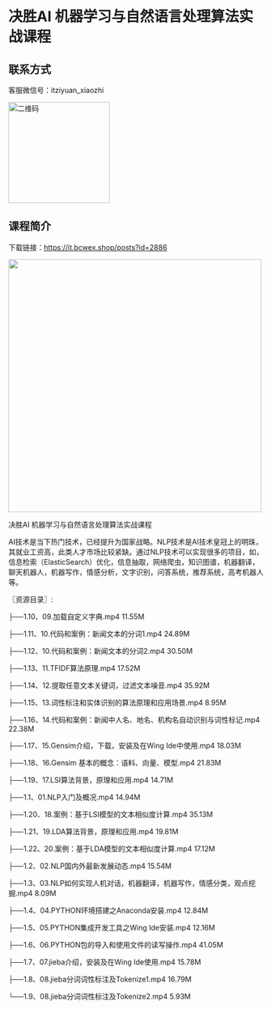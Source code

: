 # 决胜AI 机器学习与自然语言处理算法实战课程

## 联系方式

客服微信号：itziyuan_xiaozhi

<img src="https://ziyuanyun.oss-cn-guangzhou.aliyuncs.com/common/20240614073449/666b82192834a.jpg" width="200" height="200" alt="二维码">

## 课程简介

下载链接：https://it.bcwex.shop/posts?id=2886

<img src="https://ziyuanyun.oss-cn-guangzhou.aliyuncs.com/yun/20240515184412/664491fc4e715.jpg" width="500" alt="">

  决胜AI 机器学习与自然语言处理算法实战课程



 AI技术是当下热门技术，已经提升为国家战略。NLP技术是AI技术皇冠上的明珠，其就业工资高，此类人才市场比较紧缺。通过NLP技术可以实现很多的项目，如，信息检索（ElasticSearch）优化，信息抽取，网络爬虫，知识图谱，机器翻译，聊天机器人，机器写作，情感分析，文字识别，问答系统，推荐系统，高考机器人等。

 〖资源目录〗:

 ├──1.10、09.加载自定义字典.mp4 11.55M

 ├──1.11、10.代码和案例：新闻文本的分词1.mp4 24.89M

 ├──1.12、10.代码和案例：新闻文本的分词2.mp4 30.50M

 ├──1.13、11.TFIDF算法原理.mp4 17.52M

 ├──1.14、12.提取任意文本关键词，过滤文本噪音.mp4 35.92M

 ├──1.15、13.词性标注和实体识别的算法原理和应用场景.mp4 8.95M

 ├──1.16、14.代码和案例：新闻中人名、地名、机构名自动识别与词性标记.mp4 22.38M

 ├──1.17、15.Gensim介绍，下载，安装及在Wing Ide中使用.mp4 18.03M

 ├──1.18、16.Gensim 基本的概念：语料、向量、模型.mp4 21.83M

 ├──1.19、17.LSI算法背景，原理和应用.mp4 14.71M

 ├──1.1、01.NLP入门及概况.mp4 14.94M

 ├──1.20、18.案例：基于LSI模型的文本相似度计算.mp4 35.13M

 ├──1.21、19.LDA算法背景，原理和应用.mp4 19.81M

 ├──1.22、20.案例：基于LDA模型的文本相似度计算.mp4 17.12M

 ├──1.2、02.NLP国内外最新发展动态.mp4 15.54M

 ├──1.3、03.NLP如何实现人机对话，机器翻译，机器写作，情感分类，观点挖掘.mp4 8.09M

 ├──1.4、04.PYTHON环境搭建之Anaconda安装.mp4 12.84M

 ├──1.5、05.PYTHON集成开发工具之Wing Ide安装.mp4 12.16M

 ├──1.6、06.PYTHON包的导入和使用文件的读写操作.mp4 41.05M

 ├──1.7、07.jieba介绍，安装及在Wing Ide使用.mp4 15.78M

 ├──1.8、08.jieba分词词性标注及Tokenize1.mp4 16.79M

 └──1.9、08.jieba分词词性标注及Tokenize2.mp4 5.93M

  
